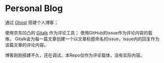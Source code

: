 # Personal Blog

通过 [Ghost](https://ghost.org) 搭建个人博客；

使用京东凹凸的 [Gitalk](https://github.com/gitalk/gitalk) 作为评论工具；
使用GitHub的issue作为评论内容的载体。
Gitalk会为每一篇文章创建一个以文章标题命名的issue，issue内的回复作为该篇文章的评论内容。

博客刚刚搭建不久，还在调试，本Repo仅作为评论载体，没有实际内容。
